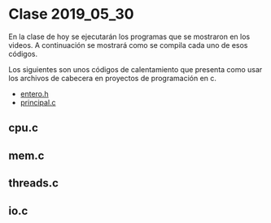 # Clase 2019_05_30

En la clase de hoy se ejecutarán los programas que se mostraron en los videos. A continuación se mostrará como se compila cada uno de esos códigos.

Los siguientes son unos códigos de calentamiento que presenta como usar los archivos de cabecera en proyectos de programación en c.

* [entero.h](entero.h)
* [principal.c](principal.c)

## cpu.c

## mem.c

## threads.c

## io.c

